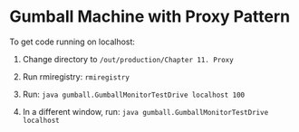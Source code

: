 # Gumball Machine with Proxy Pattern

To get code running on localhost:

1. Change directory to `/out/production/Chapter 11. Proxy`

2. Run rmiregistry:
   `rmiregistry`

3. Run:
   `java gumball.GumballMonitorTestDrive localhost 100`

4. In a different window, run:
   `java gumball.GumballMonitorTestDrive localhost`

